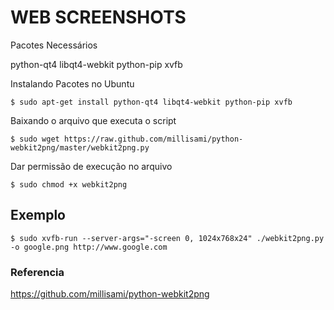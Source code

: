 # WEB SCREENSHOTS

Pacotes Necessários

python-qt4 libqt4-webkit python-pip xvfb

Instalando Pacotes no Ubuntu
~~~
$ sudo apt-get install python-qt4 libqt4-webkit python-pip xvfb
~~~

Baixando o arquivo que executa o script 
~~~
$ sudo wget https://raw.github.com/millisami/python-webkit2png/master/webkit2png.py
~~~

Dar permissão de execução no arquivo
~~~
$ sudo chmod +x webkit2png
~~~

## Exemplo

~~~
$ sudo xvfb-run --server-args="-screen 0, 1024x768x24" ./webkit2png.py -o google.png http://www.google.com
~~~

### Referencia

https://github.com/millisami/python-webkit2png